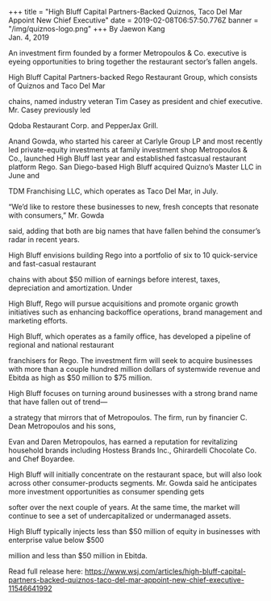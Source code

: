 +++
title = "High Bluff Capital Partners-Backed Quiznos, Taco Del Mar Appoint New Chief Executive"
date = 2019-02-08T06:57:50.776Z
banner = "/img/quiznos-logo.png"
+++
By Jaewon Kang\
Jan. 4, 2019

An investment firm founded by a former Metropoulos & Co. executive is eyeing opportunities to bring together the restaurant sector’s fallen angels.

High Bluff Capital Partners-backed Rego Restaurant Group, which consists of Quiznos and Taco Del Mar

chains, named industry veteran Tim Casey as president and chief executive. Mr. Casey previously led

Qdoba Restaurant Corp. and PepperJax Grill.

Anand Gowda, who started his career at Carlyle Group LP and most recently led private-equity investments at family investment shop Metropoulos & Co., launched High Bluff last year and established fastcasual restaurant platform Rego. San Diego-based High Bluff acquired Quizno’s Master LLC in June and

TDM Franchising LLC, which operates as Taco Del Mar, in July.

“We’d like to restore these businesses to new, fresh concepts that resonate with consumers,” Mr. Gowda

said, adding that both are big names that have fallen behind the consumer’s radar in recent years.

High Bluff envisions building Rego into a portfolio of six to 10 quick-service and fast-casual restaurant

chains with about $50 million of earnings before interest, taxes, depreciation and amortization. Under

High Bluff, Rego will pursue acquisitions and promote organic growth initiatives such as enhancing backoffice operations, brand management and marketing efforts.

High Bluff, which operates as a family office, has developed a pipeline of regional and national restaurant

franchisers for Rego. The investment firm will seek to acquire businesses with more than a couple hundred million dollars of systemwide revenue and Ebitda as high as $50 million to $75 million.

High Bluff focuses on turning around businesses with a strong brand name that have fallen out of trend—

a strategy that mirrors that of Metropoulos. The firm, run by financier C. Dean Metropoulos and his sons,

Evan and Daren Metropoulos, has earned a reputation for revitalizing household brands including Hostess Brands Inc., Ghirardelli Chocolate Co. and Chef Boyardee.

High Bluff will initially concentrate on the restaurant space, but will also look across other consumer-products segments. Mr. Gowda said he anticipates more investment opportunities as consumer spending gets

softer over the next couple of years. At the same time, the market will continue to see a set of undercapitalized or undermanaged assets.

High Bluff typically injects less than $50 million of equity in businesses with enterprise value below $500

million and less than $50 million in Ebitda.

Read full release here: <https://www.wsj.com/articles/high-bluff-capital-partners-backed-quiznos-taco-del-mar-appoint-new-chief-executive-11546641992>
